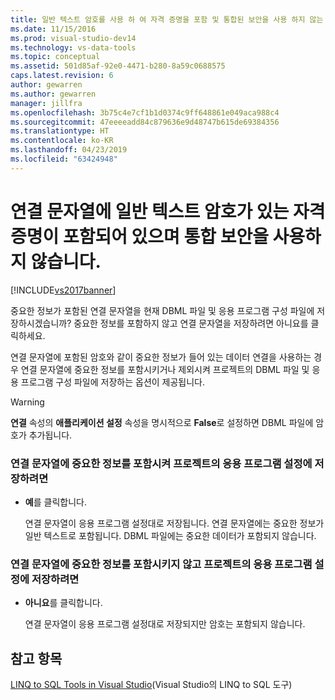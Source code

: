 ```yaml
---
title: 일반 텍스트 암호를 사용 하 여 자격 증명을 포함 및 통합된 보안을 사용 하지 않는 연결 문자열 | Microsoft Docs
ms.date: 11/15/2016
ms.prod: visual-studio-dev14
ms.technology: vs-data-tools
ms.topic: conceptual
ms.assetid: 501d85af-92e0-4471-b280-8a59c0688575
caps.latest.revision: 6
author: gewarren
ms.author: gewarren
manager: jillfra
ms.openlocfilehash: 3b75c4e7cf1b1d0374c9ff648861e049aca988c4
ms.sourcegitcommit: 47eeeeadd84c879636e9d48747b615de69384356
ms.translationtype: HT
ms.contentlocale: ko-KR
ms.lasthandoff: 04/23/2019
ms.locfileid: "63424948"
---
```

# <a name="the-connection-string-contains-credentials-with-a-clear-text-password-and-is-not-using-integrated-security"></a>연결 문자열에 일반 텍스트 암호가 있는 자격 증명이 포함되어 있으며 통합 보안을 사용하지 않습니다.
[!INCLUDE[vs2017banner](../includes/vs2017banner.md)]

중요한 정보가 포함된 연결 문자열을 현재 DBML 파일 및 응용 프로그램 구성 파일에 저장하시겠습니까?  중요한 정보를 포함하지 않고 연결 문자열을 저장하려면 아니요를 클릭하세요.  
  
 연결 문자열에 포함된 암호와 같이 중요한 정보가 들어 있는 데이터 연결을 사용하는 경우 연결 문자열에 중요한 정보를 포함시키거나 제외시켜 프로젝트의 DBML 파일 및 응용 프로그램 구성 파일에 저장하는 옵션이 제공됩니다.  
  
> [!WARNING]
> **연결** 속성의 **애플리케이션 설정** 속성을 명시적으로 **False**로 설정하면 DBML 파일에 암호가 추가됩니다.  
  
### <a name="to-save-the-connection-string-with-the-sensitive-information-in-the-projects-application-settings"></a>연결 문자열에 중요한 정보를 포함시켜 프로젝트의 응용 프로그램 설정에 저장하려면  
  
- **예**를 클릭합니다.  
  
     연결 문자열이 응용 프로그램 설정대로 저장됩니다. 연결 문자열에는 중요한 정보가 일반 텍스트로 포함됩니다. DBML 파일에는 중요한 데이터가 포함되지 않습니다.  
  
### <a name="to-save-the-connection-string-without-the-sensitive-information-in-the-projects-application-settings"></a>연결 문자열에 중요한 정보를 포함시키지 않고 프로젝트의 응용 프로그램 설정에 저장하려면  
  
- **아니요**를 클릭합니다.  
  
     연결 문자열이 응용 프로그램 설정대로 저장되지만 암호는 포함되지 않습니다.  
  
## <a name="see-also"></a>참고 항목  
 [LINQ to SQL Tools in Visual Studio](../data-tools/linq-to-sql-tools-in-visual-studio2.md)(Visual Studio의 LINQ to SQL 도구)
